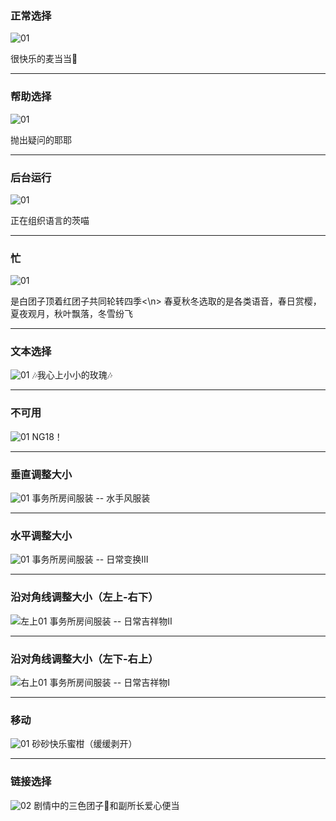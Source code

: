 
### 正常选择
![01](https://github.com/xiancaoro/Adam_cursor/assets/71826949/6b1f9d2a-a22f-4803-a768-5a7235465a97)

很快乐的麦当当🍟

-----------

### 帮助选择
![01](https://github.com/xiancaoro/Adam_cursor/assets/71826949/79602b57-fad6-4e7e-9706-7ec8c25ead13)

抛出疑问的耶耶

-----------

### 后台运行
![01](https://github.com/xiancaoro/Adam_cursor/assets/71826949/e37eba5c-0d28-4c75-a324-bb86396da2b7)

正在组织语言的茨喵

-----------

### 忙
![01](https://github.com/xiancaoro/Adam_cursor/assets/71826949/b1035ffd-9a7c-4187-b738-ee5811a30a62)

是白团子顶着红团子共同轮转四季<\n>
春夏秋冬选取的是各类语音，春日赏樱，夏夜观月，秋叶飘落，冬雪纷飞

-----------

### 文本选择
![01](https://github.com/xiancaoro/Adam_cursor/assets/71826949/cef3b093-41af-41c4-8242-00fa71d7268b)
🎶我心上小小的玫瑰🎶

-----------

### 不可用
![01](https://github.com/xiancaoro/Adam_cursor/assets/71826949/58639438-d9f0-4a5d-86ef-212df6afcec9)
NG18！

-----------

### 垂直调整大小
![01](https://github.com/xiancaoro/Adam_cursor/assets/71826949/8f67be3d-65ad-4ddc-9fe0-3805f1d3e438)
事务所房间服装 -- 水手风服装

-----------

### 水平调整大小
![01](https://github.com/xiancaoro/Adam_cursor/assets/71826949/df1986cc-011d-44c2-89ef-332351991d6e)
事务所房间服装 -- 日常变换Ⅲ

-----------

### 沿对角线调整大小（左上-右下）
![左上01](https://github.com/xiancaoro/Adam_cursor/assets/71826949/441717f2-bc48-4871-9276-905908153e47)
事务所房间服装 -- 日常吉祥物Ⅱ

-----------

### 沿对角线调整大小（左下-右上）
![右上01](https://github.com/xiancaoro/Adam_cursor/assets/71826949/99bf601a-3aeb-41fe-906c-d948a419d8e2)
事务所房间服装 -- 日常吉祥物Ⅰ

-----------

### 移动
![01](https://github.com/xiancaoro/Adam_cursor/assets/71826949/f896a647-5833-4da9-b2f7-9452008bab61)
砂砂快乐蜜柑（缓缓剥开）

-----------

### 链接选择
![02](https://github.com/xiancaoro/Adam_cursor/assets/71826949/bf07774d-66e1-4da9-ba76-9a7e0e1a84c9)
剧情中的三色团子🍡和副所长爱心便当




